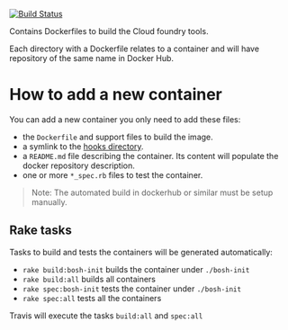 [![Build Status](https://travis-ci.com/alphagov/paas-docker-cloudfoundry-tools.svg?branch=master)](https://travis-ci.com/alphagov/paas-docker-cloudfoundry-tools)

Contains Dockerfiles to build the Cloud foundry tools.

Each directory with a Dockerfile relates to a container and will have
repository of the same name in Docker Hub.

# How to add a new container

You can add a new container you only need to add these files:

 * the `Dockerfile` and support files to build the image.
 * a symlink to the [hooks directory](hooks/).
 * a `README.md` file describing the container. Its content will populate the
   docker repository description.
 * one or more `*_spec.rb` files to test the container.

> Note: The automated build in dockerhub or similar must be setup manually.

## Rake tasks

Tasks to build and tests the containers will be generated automatically:

 * `rake build:bosh-init` builds the container under `./bosh-init`
 * `rake build:all` builds all containers
 * `rake spec:bosh-init` tests the container under `./bosh-init`
 * `rake spec:all` tests all the containers

Travis will execute the tasks `build:all` and `spec:all`
